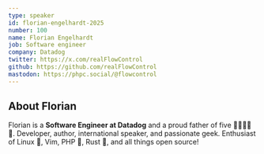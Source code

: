 ```yaml
---
type: speaker
id: florian-engelhardt-2025
number: 100
name: Florian Engelhardt
job: Software engineer
company: Datadog
twitter: https://x.com/realFlowControl
github: https://github.com/realFlowControl
mastodon: https://phpc.social/@flowcontrol
---
```


## About Florian

Florian is a **Software Engineer at Datadog** and a proud father of five 👧🧒🧒🧒👧. Developer, author, international speaker, and passionate geek. Enthusiast of Linux 🐧, Vim, PHP 🐘, Rust 🦀, and all things open source!
